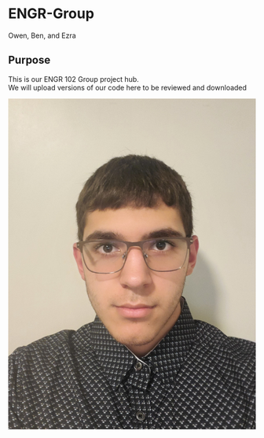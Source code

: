 # ENGR-Group
Owen, Ben, and Ezra
## Purpose
This is our ENGR 102 Group project hub.  
We will upload versions of our code here to be reviewed and
downloaded  

![Testing images in Github](Seflie_4_Github2.jpg)
